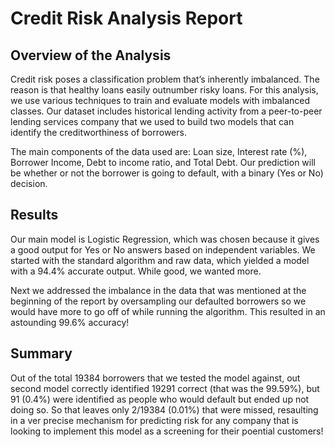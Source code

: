 # Credit Risk Analysis Report

## Overview of the Analysis

Credit risk poses a classification problem that’s inherently imbalanced. The reason is that healthy loans easily outnumber risky loans. For this analysis, we use various techniques to train and evaluate models with imbalanced classes. Our dataset includes historical lending activity from a peer-to-peer lending services company that we used to build two models that can identify the creditworthiness of borrowers.

The main components of the data used are: Loan size, Interest rate (%), Borrower Income, Debt to income ratio, and Total Debt.
Our prediction will be whether or not the borrower is going to default, with a binary (Yes or No) decision. 

## Results

Our main model is Logistic Regression, which was chosen because it gives a good output for Yes or No answers based on independent variables. We started with the standard algorithm and raw data, which yielded a model with a 94.4% accurate output. While good, we wanted more.

Next we addressed the imbalance in the data that was mentioned at the beginning of the report by oversampling our defaulted borrowers so we would have more to go off of while running the algorithm. 
This resulted in an astounding 99.6% accuracy!

## Summary

Out of the total 19384 borrowers that we tested the model against, out second model correctly identified 19291 correct (that was the 99.59%), but 91 (0.4%) were identified as people who would default but ended up not doing so. 
So that leaves only 2/19384 (0.01%) that were missed, resaulting in a ver precise mechanism for predicting risk for any company that is looking to implement this model as a screening for their poential customers! 

